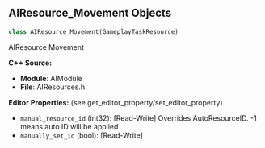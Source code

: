## AIResource_Movement Objects

```python
class AIResource_Movement(GameplayTaskResource)
```

AIResource Movement

**C++ Source:**

- **Module**: AIModule
- **File**: AIResources.h

**Editor Properties:** (see get_editor_property/set_editor_property)

- ``manual_resource_id`` (int32):  [Read-Write] Overrides AutoResourceID. -1 means auto ID will be applied
- ``manually_set_id`` (bool):  [Read-Write]

<a id="unreal.AIResource_Logic"></a>